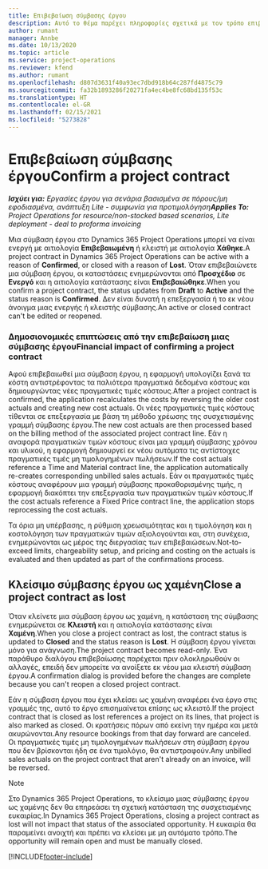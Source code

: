 ```yaml
---
title: Επιβεβαίωση σύμβασης έργου
description: Αυτό το θέμα παρέχει πληροφορίες σχετικά με τον τρόπο επιβεβαίωσης μιας σύμβασης στο Project Operations.
author: rumant
manager: Annbe
ms.date: 10/13/2020
ms.topic: article
ms.service: project-operations
ms.reviewer: kfend
ms.author: rumant
ms.openlocfilehash: d807d3631f40a93ec7dbd918b64c287fd4875c79
ms.sourcegitcommit: fa32b1893286f20271fa4ec4be8fc68bd135f53c
ms.translationtype: HT
ms.contentlocale: el-GR
ms.lasthandoff: 02/15/2021
ms.locfileid: "5273828"
---
```

# <a name="confirm-a-project-contract"></a><span data-ttu-id="0fc1a-103">Επιβεβαίωση σύμβασης έργου</span><span class="sxs-lookup"><span data-stu-id="0fc1a-103">Confirm a project contract</span></span>

<span data-ttu-id="0fc1a-104">_**Ισχύει για:** Εργασίες έργου για σενάρια βασισμένα σε πόρους/μη εφοδιασμένα, ανάπτυξη Lite - συμφωνία για προτιμολόγηση_</span><span class="sxs-lookup"><span data-stu-id="0fc1a-104">_**Applies To:** Project Operations for resource/non-stocked based scenarios, Lite deployment - deal to proforma invoicing_</span></span>

<span data-ttu-id="0fc1a-105">Μια σύμβαση έργου στο Dynamics 365 Project Operations μπορεί να είναι ενεργή με αιτιολογία **Επιβεβαιωμένη** ή κλειστή με αιτιολογία **Χάθηκε**.</span><span class="sxs-lookup"><span data-stu-id="0fc1a-105">A project contract in Dynamics 365 Project Operations can be active with a reason of **Confirmed**, or closed with a reason of **Lost**.</span></span> <span data-ttu-id="0fc1a-106">Όταν επιβεβαιώνετε μια σύμβαση έργου, οι καταστάσεις ενημερώνονται από **Προσχέδιο** σε **Ενεργό** και η αιτιολογία κατάστασης είναι **Επιβεβαιώθηκε**.</span><span class="sxs-lookup"><span data-stu-id="0fc1a-106">When you confirm a project contract, the status updates from **Draft** to **Active** and the status reason is **Confirmed**.</span></span> <span data-ttu-id="0fc1a-107">Δεν είναι δυνατή η επεξεργασία ή το εκ νέου άνοιγμα μιας ενεργής ή κλειστής σύμβασης.</span><span class="sxs-lookup"><span data-stu-id="0fc1a-107">An active or closed contract can't be edited or reopened.</span></span> 

### <a name="financial-impact-of-confirming-a-project-contract"></a><span data-ttu-id="0fc1a-108">Δημοσιονομικές επιπτώσεις από την επιβεβαίωση μιας σύμβασης έργου</span><span class="sxs-lookup"><span data-stu-id="0fc1a-108">Financial impact of confirming a project contract</span></span>

<span data-ttu-id="0fc1a-109">Αφού επιβεβαιωθεί μια σύμβαση έργου, η εφαρμογή υπολογίζει ξανά τα κόστη αντιστρέφοντας τα παλιότερα πραγματικά δεδομένα κόστους και δημιουργώντας νέες πραγματικές τιμές κόστους.</span><span class="sxs-lookup"><span data-stu-id="0fc1a-109">After a project contract is confirmed, the application recalculates the costs by reversing the older cost actuals and creating new cost actuals.</span></span> <span data-ttu-id="0fc1a-110">Οι νέες πραγματικές τιμές κόστους τίθενται σε επεξεργασία με βάση τη μέθοδο χρέωσης της συσχετισμένης γραμμή σύμβασης έργου.</span><span class="sxs-lookup"><span data-stu-id="0fc1a-110">The new cost actuals are then processed based on the billing method of the associated project contract line.</span></span> <span data-ttu-id="0fc1a-111">Εάν η αναφορά πραγματικών τιμών κόστους είναι μια γραμμή σύμβασης χρόνου και υλικού, η εφαρμογή δημιουργεί εκ νέου αυτόματα τις αντίστοιχες πραγματικές τιμές μη τιμολογημένων πωλήσεων.</span><span class="sxs-lookup"><span data-stu-id="0fc1a-111">If the cost actuals reference a Time and Material contract line, the application automatically re-creates corresponding unbilled sales actuals.</span></span> <span data-ttu-id="0fc1a-112">Εάν οι πραγματικές τιμές κόστους αναφέρουν μια γραμμή σύμβασης προκαθορισμένης τιμής, η εφαρμογή διακόπτει την επεξεργασία των πραγματικών τιμών κόστους.</span><span class="sxs-lookup"><span data-stu-id="0fc1a-112">If the cost actuals reference a Fixed Price contract line, the application stops reprocessing the cost actuals.</span></span>

<span data-ttu-id="0fc1a-113">Τα όρια μη υπέρβασης, η ρύθμιση χρεωσιμότητας και η τιμολόγηση και η κοστολόγηση των πραγματικών τιμών αξιολογούνται και, στη συνέχεια, ενημερώνονται ως μέρος της διεργασίας των επιβεβαιώσεων.</span><span class="sxs-lookup"><span data-stu-id="0fc1a-113">Not-to-exceed limits, chargeability setup, and pricing and costing on the actuals is evaluated and then updated as part of the confirmations process.</span></span>

## <a name="close-a-project-contract-as-lost"></a><span data-ttu-id="0fc1a-114">Κλείσιμο σύμβασης έργου ως χαμένη</span><span class="sxs-lookup"><span data-stu-id="0fc1a-114">Close a project contract as lost</span></span>

<span data-ttu-id="0fc1a-115">Όταν κλείνετε μια σύμβαση έργου ως χαμένη, η κατάσταση της σύμβασης ενημερώνεται σε **Κλειστή** και η αιτιολογία κατάστασης είναι **Χαμένη**.</span><span class="sxs-lookup"><span data-stu-id="0fc1a-115">When you close a project contract as lost, the contract status is updated to **Closed** and the status reason is **Lost**.</span></span> <span data-ttu-id="0fc1a-116">Η σύμβαση έργου γίνεται μόνο για ανάγνωση.</span><span class="sxs-lookup"><span data-stu-id="0fc1a-116">The project contract becomes read-only.</span></span> <span data-ttu-id="0fc1a-117">Ένα παράθυρο διαλόγου επιβεβαίωσης παρέχεται πριν ολοκληρωθούν οι αλλαγές, επειδή δεν μπορείτε να ανοίξετε εκ νέου μια κλειστή σύμβαση έργου.</span><span class="sxs-lookup"><span data-stu-id="0fc1a-117">A confirmation dialog is provided before the changes are complete because you can't reopen a closed project contract.</span></span>

<span data-ttu-id="0fc1a-118">Εάν η σύμβαση έργου που έχει κλείσει ως χαμένη αναφέρει ένα έργο στις γραμμές της, αυτό το έργο επισημαίνεται επίσης ως κλειστό.</span><span class="sxs-lookup"><span data-stu-id="0fc1a-118">If the project contract that is closed as lost references a project on its lines, that project is also marked as closed.</span></span> <span data-ttu-id="0fc1a-119">Οι κρατήσεις πόρων από εκείνη την ημέρα και μετά ακυρώνονται.</span><span class="sxs-lookup"><span data-stu-id="0fc1a-119">Any resource bookings from that day forward are canceled.</span></span> <span data-ttu-id="0fc1a-120">Οι πραγματικές τιμές μη τιμολογημένων πωλήσεων στη σύμβαση έργου που δεν βρίσκονται ήδη σε ένα τιμολόγιο, θα αντιστραφούν.</span><span class="sxs-lookup"><span data-stu-id="0fc1a-120">Any unbilled sales actuals on the project contract that aren't already on an invoice, will be reversed.</span></span>

> [!NOTE]
> <span data-ttu-id="0fc1a-121">Στο Dynamics 365 Project Operations, το κλείσιμο μιας σύμβασης έργου ως χαμένης δεν θα επηρεάσει τη σχετική κατάσταση της συσχετισμένης ευκαιρίας.</span><span class="sxs-lookup"><span data-stu-id="0fc1a-121">In Dynamics 365 Project Operations, closing a project contract as lost will not impact that status of the associated opportunity.</span></span> <span data-ttu-id="0fc1a-122">Η ευκαιρία θα παραμείνει ανοιχτή και πρέπει να κλείσει με μη αυτόματο τρόπο.</span><span class="sxs-lookup"><span data-stu-id="0fc1a-122">The opportunity will remain open and must be manually closed.</span></span>


[!INCLUDE[footer-include](../../includes/footer-banner.md)]